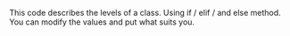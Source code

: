 This code describes the levels of a class.
Using if / elif / and else method.
You can modify the values and put what suits you.
